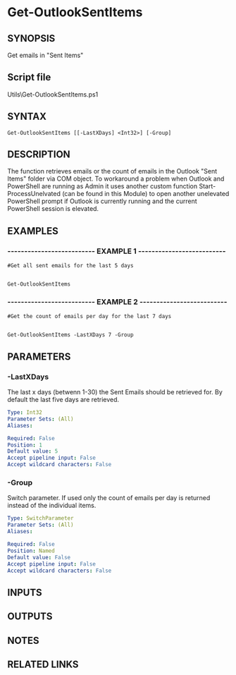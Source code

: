 # Get-OutlookSentItems

## SYNOPSIS
Get emails in "Sent Items"

## Script file
Utils\Get-OutlookSentItems.ps1

## SYNTAX

```
Get-OutlookSentItems [[-LastXDays] <Int32>] [-Group]
```

## DESCRIPTION
The function retrieves emails or the count of emails in the Outlook "Sent Items" folder via COM object.
   To workaround a problem when Outlook and PowerShell are running as Admin it uses another custom function 
   Start-ProcessUnelvated (can be found in this Module) to open another unelevated PowerShell prompt if Outlook 
   is currently running and the current PowerShell session is elevated.

## EXAMPLES

### -------------------------- EXAMPLE 1 --------------------------
```
#Get all sent emails for the last 5 days


Get-OutlookSentItems
```
### -------------------------- EXAMPLE 2 --------------------------
```
#Get the count of emails per day for the last 7 days


Get-OutlookSentItems -LastXDays 7 -Group
```
## PARAMETERS

### -LastXDays
The last x days (betwenn 1-30) the Sent Emails should be retrieved for.
By default the last five days are retrieved.

```yaml
Type: Int32
Parameter Sets: (All)
Aliases: 

Required: False
Position: 1
Default value: 5
Accept pipeline input: False
Accept wildcard characters: False
```

### -Group
Switch parameter.
If used only the count of emails per day is returned instead of the individual items.

```yaml
Type: SwitchParameter
Parameter Sets: (All)
Aliases: 

Required: False
Position: Named
Default value: False
Accept pipeline input: False
Accept wildcard characters: False
```

## INPUTS

## OUTPUTS

## NOTES

## RELATED LINKS





